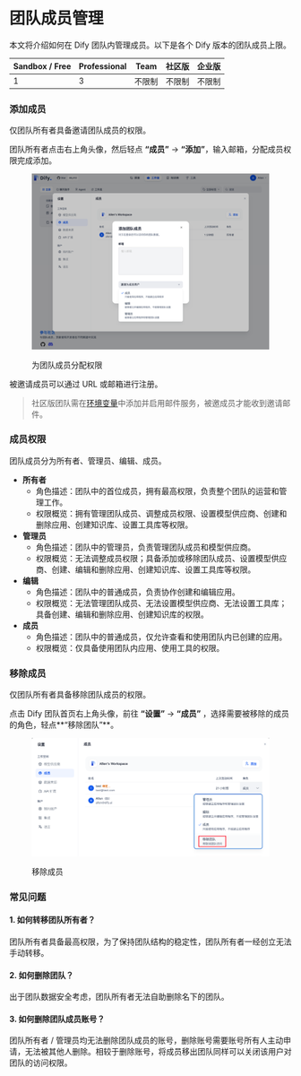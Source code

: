 # 团队成员管理

本文将介绍如何在 Dify 团队内管理成员。以下是各个 Dify 版本的团队成员上限。

| Sandbox / Free | Professional | Team | 社区版 | 企业版 |
| -------------- | ------------ | ---- | --- | --- |
| 1              | 3            | 不限制  | 不限制 | 不限制 |

### 添加成员

<Info>
仅团队所有者具备邀请团队成员的权限。
</Info>

团队所有者点击右上角头像，然后轻点 **“成员”** → **“添加”**，输入邮箱，分配成员权限完成添加。

<figure><img src="../../.gitbook/assets/image (1) (1) (1).png" alt=""><figcaption><p>为团队成员分配权限</p></figcaption></figure>

被邀请成员可以通过 URL 或邮箱进行注册。

> 社区版团队需在[环境变量](https://docs.dify.ai/v/zh-hans/getting-started/install-self-hosted/environments)中添加并启用邮件服务，被邀成员才能收到邀请邮件。

### 成员权限

团队成员分为所有者、管理员、编辑、成员。

* **所有者**
  * 角色描述：团队中的首位成员，拥有最高权限，负责整个团队的运营和管理工作。
  * 权限概览：拥有管理团队成员、调整成员权限、设置模型供应商、创建和删除应用、创建知识库、设置工具库等权限。
* **管理员**
  * 角色描述：团队中的管理员，负责管理团队成员和模型供应商。
  * 权限概览：无法调整成员权限；具备添加或移除团队成员、设置模型供应商、创建、编辑和删除应用、创建知识库、设置工具库等权限。
* **编辑**
  * 角色描述：团队中的普通成员，负责协作创建和编辑应用。
  * 权限概览：无法管理团队成员、无法设置模型供应商、无法设置工具库；具备创建、编辑和删除应用、创建知识库的权限。
* **成员**
  * 角色描述：团队中的普通成员，仅允许查看和使用团队内已创建的应用。
  * 权限概览：仅具备使用团队内应用、使用工具的权限。

### 移除成员

<Info>
仅团队所有者具备移除团队成员的权限。
</Info>

点击 Dify 团队首页右上角头像，前往 **“设置”** → **“成员”** ，选择需要被移除的成员的角色，轻点\*\*“移除团队”\*\*。

<figure><img src="../../.gitbook/assets/image (1) (1) (1) (1).png" alt=""><figcaption><p>移除成员</p></figcaption></figure>

### 常见问题

#### 1. 如何转移团队所有者？

团队所有者具备最高权限，为了保持团队结构的稳定性，团队所有者一经创立无法手动转移。

#### 2. 如何删除团队？

出于团队数据安全考虑，团队所有者无法自助删除名下的团队。

#### 3. 如何删除团队成员账号？

团队所有者 / 管理员均无法删除团队成员的账号，删除账号需要账号所有人主动申请，无法被其他人删除。相较于删除账号，将成员移出团队同样可以关闭该用户对团队的访问权限。
